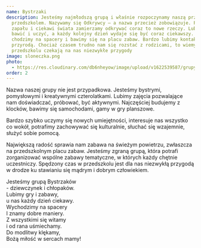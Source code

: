 ```yaml
---
name: Bystrzaki
description: Jesteśmy najmłodszą grupą i właśnie rozpoczynamy naszą przygodę z
  przedszkolem. Nazywamy się Odkrywcy – a nazwa przecież zobowiązuje. Pełni
  zapału i ciekawi świata zamierzamy odkrywać coraz to nowe rzeczy. Lubimy się
  bawić i uczyć, a każdy kolejny dzień wydaje się być coraz ciekawszy. Często
  chodzimy na spacery i bawimy się na placu zabaw. Bardzo lubimy kontakt z
  przyrodą. Chociaż czasem trudno nam się rozstać z rodzicami, to wiemy, że w
  przedszkolu czekają na nas niezwykłe przygody
image: sloneczka.png
photo:
  - https://res.cloudinary.com/db6nheyow/image/upload/v1622539587/grupy/sredniaki.png
order: 2
---
```

Nazwa naszej grupy nie jest przypadkowa. Jesteśmy bystrymi,
pomysłowymi i kreatywnymi czterolatkami. Lubimy zajęcia pozwalające
nam doświadczać, próbować, być aktywnymi. Najczęściej budujemy z
klocków, bawimy się samochodami, gamy w gry planszowe. 

Bardzo szybko uczymy się nowych umiejętności, interesuje nas wszystko co
wokół, potrafimy zachowywać się kulturalnie, słuchać się wzajemnie,
służyć sobie pomocą.

Największą radość sprawia nam zabawa na
świeżym powietrzu, zwłaszcza na przedszkolnym placu zabaw. Jesteśmy
zgraną grupą, która potrafi zorganizować wspólne zabawy tematyczne,
w których każdy chętnie uczestniczy. Spędzony czas w przedszkolu jest
dla nas niezwykłą przygodą w drodze ku stawianiu się mądrym i
dobrym człowiekiem.

Jesteśmy grupą Bystrzaków\
\- dziewczynek i chłopaków.\
Lubimy gry i zabawy,\
u nas każdy dzień ciekawy.\
Wychodzimy na spacery\
I znamy dobre maniery.\
Z wszystkimi się witamy\
i od rana uśmiechamy.\
Do modlitwy klękamy,\
Bożą miłość w sercach mamy!
